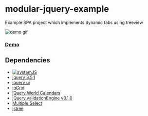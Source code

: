 # modular-jquery-example
Example SPA project which implements dynamic tabs using treeview

![demo gif](https://mb-ui.github.io/modular-jquery-example/public/img/modular-jquery-example.gif)
### [Demo](https://mb-ui.github.io/modular-jquery-example/public/index.html)

## Dependencies

* [![systemJS]()](https://github.com/systemjs/systemjs)
* [jquery 3.5.1](https://jquery.com/)
* [jquery ui](https://jqueryui.com/)
* [jqGrid](https://github.com/tonytomov/jqGrid)
* [jQuery World Calendars](https://github.com/kbwood/calendars)
* [jQuery.validationEngine v3.1.0](https://github.com/posabsolute/jQuery-Validation-Engine)
* [Multiple Select](http://multiple-select.wenzhixin.net.cn/)
* [jstree](https://www.jstree.com/)
